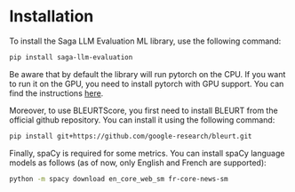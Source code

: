 # Installation

To install the Saga LLM Evaluation ML library, use the following command:

```bash
pip install saga-llm-evaluation
```

Be aware that by default the library will run pytorch on the CPU. If you want to run it on the GPU, you need to install pytorch with GPU support. You can find the instructions [here](https://pytorch.org/get-started/locally/).

Moreover, to use BLEURTScore, you first need to install BLEURT from the official github repository. You can install it using the following command:

```bash
pip install git+https://github.com/google-research/bleurt.git
```

Finally, spaCy is required for some metrics. You can install spaCy language models as follows (as of now, only English and French are supported):

```bash
python -m spacy download en_core_web_sm fr-core-news-sm
```

